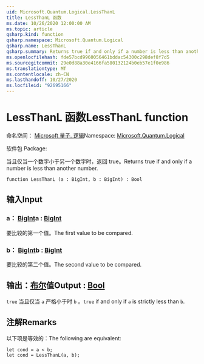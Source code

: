 ```yaml
---
uid: Microsoft.Quantum.Logical.LessThanL
title: LessThanL 函数
ms.date: 10/26/2020 12:00:00 AM
ms.topic: article
qsharp.kind: function
qsharp.namespace: Microsoft.Quantum.Logical
qsharp.name: LessThanL
qsharp.summary: Returns true if and only if a number is less than another number.
ms.openlocfilehash: fde57bcd9960056461bddac54300c298def8f7d5
ms.sourcegitcommit: 29e0d88a30e4166fa580132124b0eb57e1f0e986
ms.translationtype: MT
ms.contentlocale: zh-CN
ms.lasthandoff: 10/27/2020
ms.locfileid: "92695166"
---
```

# <a name="lessthanl-function"></a><span data-ttu-id="0e570-102">LessThanL 函数</span><span class="sxs-lookup"><span data-stu-id="0e570-102">LessThanL function</span></span>

<span data-ttu-id="0e570-103">命名空间： [Microsoft 量子. 逻辑](xref:Microsoft.Quantum.Logical)</span><span class="sxs-lookup"><span data-stu-id="0e570-103">Namespace: [Microsoft.Quantum.Logical](xref:Microsoft.Quantum.Logical)</span></span>

<span data-ttu-id="0e570-104">软件包 [](https://nuget.org/packages/)</span><span class="sxs-lookup"><span data-stu-id="0e570-104">Package: [](https://nuget.org/packages/)</span></span>


<span data-ttu-id="0e570-105">当且仅当一个数字小于另一个数字时，返回 true。</span><span class="sxs-lookup"><span data-stu-id="0e570-105">Returns true if and only if a number is less than another number.</span></span>

```qsharp
function LessThanL (a : BigInt, b : BigInt) : Bool
```


## <a name="input"></a><span data-ttu-id="0e570-106">输入</span><span class="sxs-lookup"><span data-stu-id="0e570-106">Input</span></span>

### <a name="a--bigint"></a><span data-ttu-id="0e570-107">a： [BigInt](xref:microsoft.quantum.lang-ref.bigint)</span><span class="sxs-lookup"><span data-stu-id="0e570-107">a : [BigInt](xref:microsoft.quantum.lang-ref.bigint)</span></span>

<span data-ttu-id="0e570-108">要比较的第一个值。</span><span class="sxs-lookup"><span data-stu-id="0e570-108">The first value to be compared.</span></span>


### <a name="b--bigint"></a><span data-ttu-id="0e570-109">b： [BigInt](xref:microsoft.quantum.lang-ref.bigint)</span><span class="sxs-lookup"><span data-stu-id="0e570-109">b : [BigInt](xref:microsoft.quantum.lang-ref.bigint)</span></span>

<span data-ttu-id="0e570-110">要比较的第二个值。</span><span class="sxs-lookup"><span data-stu-id="0e570-110">The second value to be compared.</span></span>



## <a name="output--bool"></a><span data-ttu-id="0e570-111">输出：[布尔](xref:microsoft.quantum.lang-ref.bool)值</span><span class="sxs-lookup"><span data-stu-id="0e570-111">Output : [Bool](xref:microsoft.quantum.lang-ref.bool)</span></span>

<span data-ttu-id="0e570-112">`true` 当且仅当 `a` 严格小于时 `b` 。</span><span class="sxs-lookup"><span data-stu-id="0e570-112">`true` if and only if `a` is strictly less than `b`.</span></span>

## <a name="remarks"></a><span data-ttu-id="0e570-113">注解</span><span class="sxs-lookup"><span data-stu-id="0e570-113">Remarks</span></span>

<span data-ttu-id="0e570-114">以下项是等效的：</span><span class="sxs-lookup"><span data-stu-id="0e570-114">The following are equivalent:</span></span>

```Q#
let cond = a < b;
let cond = LessThanL(a, b);
```